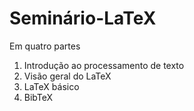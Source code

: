 # Seminário-LaTeX

Em quatro partes

1. Introdução ao processamento de texto
2. Visão geral do LaTeX
3. LaTeX básico
4. BibTeX



